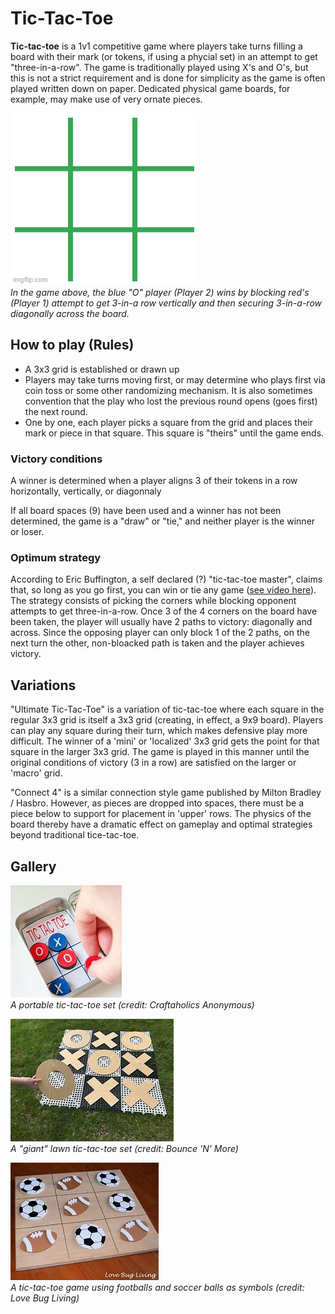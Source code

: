 # Tic-Tac-Toe

**Tic-tac-toe** is a 1v1 competitive game where players take turns filling a board with their mark (or tokens, if using a phycial set) in an attempt to get "three-in-a-row". The game is traditionally played using X's and O's, but this is not a strict requirement and is done for simplicity as the game is often played written down on paper. Dedicated physical game boards, for example, may make use of very ornate pieces.

![Players playing tic-tac-toe](ticTac.gif)  
*In the game above, the blue "O" player (Player 2) wins by blocking red's (Player 1) attempt to get 3-in-a row vertically and then securing 3-in-a-row diagonally across the board.*

## How to play (Rules)

- A 3x3 grid is established or drawn up
- Players may take turns moving first, or may determine who plays first via coin toss or some other randomizing mechanism. It is also sometimes convention that the play who lost the previous round opens (goes first) the next round.
- One by one, each player picks a square from the grid and places their mark or piece in that square. This square is "theirs" until the game ends.

### Victory conditions
A winner is determined when a player aligns 3 of their tokens in a row horizontally, vertically, or diagonnaly

If all board spaces (9) have been used and a winner has not been determined, the game is a "draw" or "tie," and neither player is the winner or loser.

### Optimum strategy

According to Eric Buffington, a self declared (?) "tic-tac-toe master", claims that, so long as you go first, you can win or tie any game ([see video here](https://www.youtube.com/watch?v=5n2aQ3UQu9Y)). The strategy consists of picking the corners while blocking opponent attempts to get three-in-a-row. Once 3 of the 4 corners on the board have been taken, the player will usually have 2 paths to victory: diagonally and across. Since the opposing player can only block 1 of the 2 paths, on the next turn the other, non-bloacked path is taken and the player achieves victory.

## Variations

"Ultimate Tic-Tac-Toe" is a variation of tic-tac-toe where each square in the regular 3x3 grid  is itself a 3x3 grid (creating, in effect, a 9x9 board). Players can play any square during their turn, which makes defensive play more difficult. The winner of a 'mini' or 'localized' 3x3 grid gets the point for that square in the larger 3x3 grid. The game is played in this manner until the original conditions of victory (3 in a row) are satisfied on the larger or 'macro' grid.

"Connect 4" is a similar connection style game published by Milton Bradley / Hasbro. However, as pieces are dropped into spaces, there must be a piece below to support for placement in 'upper' rows. The physics of the board thereby have a dramatic effect on gameplay and optimal strategies beyond traditional tice-tac-toe. 

## Gallery

![Portable tic-tac-toe set](tic1.jpg)  
*A portable tic-tac-toe set (credit: Craftaholics Anonymous)*

![A "giant" lawn tic-tac-toe set](tic2.jpg)  
*A "giant" lawn tic-tac-toe set (credit: Bounce 'N' More)*

![Tic-tac-toe with footballs and soccer balls symbols](tic3.jpg)  
*A tic-tac-toe game using footballs and soccer balls as symbols (credit: Love Bug Living)*

